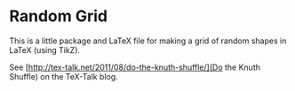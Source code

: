 # Random Grid

This is a little package and LaTeX file for making a grid of random shapes in
LaTeX (using TikZ).

See [http://tex-talk.net/2011/08/do-the-knuth-shuffle/](Do the Knuth Shuffle)
on the TeX-Talk blog.
